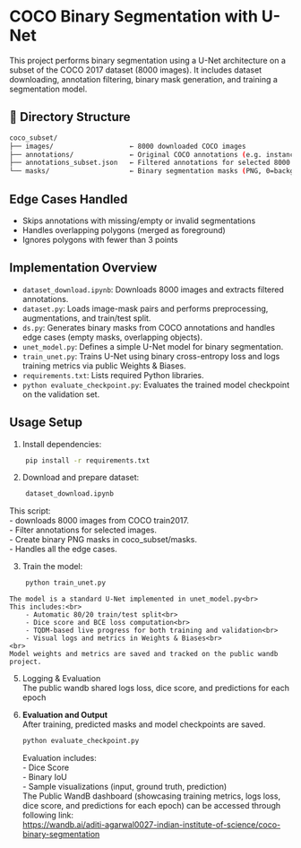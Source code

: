 # COCO Binary Segmentation with U-Net

This project performs binary segmentation using a U-Net architecture on a subset of the COCO 2017 dataset (8000 images). It includes dataset downloading, annotation filtering, binary mask generation, and training a segmentation model.

## 📂 Directory Structure
```bash
coco_subset/
├── images/                   ← 8000 downloaded COCO images
├── annotations/              ← Original COCO annotations (e.g. instances_train2017.json)
├── annotations_subset.json   ← Filtered annotations for selected 8000 images
└── masks/                    ← Binary segmentation masks (PNG, 0=background, 1=object)
```

## Edge Cases Handled
- Skips annotations with missing/empty or invalid segmentations<br>
- Handles overlapping polygons (merged as foreground)<br>
- Ignores polygons with fewer than 3 points<br>


## Implementation Overview

- `dataset_download.ipynb`: Downloads 8000 images and extracts filtered annotations.
- `dataset.py`: Loads image-mask pairs and performs preprocessing, augmentations, and train/test split.
- `ds.py`: Generates binary masks from COCO annotations and handles edge cases (empty masks, overlapping objects).
- `unet_model.py`: Defines a simple U-Net model for binary segmentation.
- `train_unet.py`: Trains U-Net using binary cross-entropy loss and logs training metrics via public Weights & Biases.
- `requirements.txt`: Lists required Python libraries.
- `python evaluate_checkpoint.py`: Evaluates the trained model checkpoint on the validation set.


## Usage Setup

1. Install dependencies:<br>
```bash
    pip install -r requirements.txt
```
2. Download and prepare dataset:<br>
```bash
    dataset_download.ipynb
```
This script:<br>
    - downloads 8000 images from COCO train2017. <br>
    - Filter annotations for selected images. <br>
    - Create binary PNG masks in coco_subset/masks. <br>
    - Handles all the edge cases.<br>

3. Train the model:<br>
```bash
    python train_unet.py
```
    The model is a standard U-Net implemented in unet_model.py<br>
    This includes:<br>
        - Automatic 80/20 train/test split<br>
        - Dice score and BCE loss computation<br>
        - TQDM-based live progress for both training and validation<br>
        - Visual logs and metrics in Weights & Biases<br>
    <br>
    Model weights and metrics are saved and tracked on the public wandb project.


5. Logging & Evaluation<br>
    The public wandb shared logs loss, dice score, and predictions for each epoch<br>

6. <b>Evaluation and Output</b><br>
    After training, predicted masks and model checkpoints are saved. <br>
    ```bash
    python evaluate_checkpoint.py
    ```
    Evaluation includes:<br>
        - Dice Score<br>
        - Binary IoU<br>
        - Sample visualizations (input, ground truth, prediction)<br>
The Public WandB dashboard (showcasing training metrics, logs loss, dice score, and predictions for each epoch) can be accessed through following link:<br>
    https://wandb.ai/aditi-agarwal0027-indian-institute-of-science/coco-binary-segmentation


